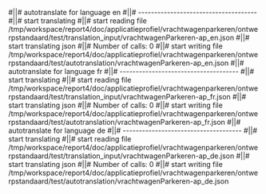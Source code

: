 #||# autotranslate for language en
#||# -------------------------------------
#||# start translating
#||# start reading file /tmp/workspace/report4/doc/applicatieprofiel/vrachtwagenparkeren/ontwerpstandaard/test/translation_input/vrachtwagenParkeren-ap_en.json
#||# start translating json
#||# Number of calls: 0
#||# start writing file /tmp/workspace/report4/doc/applicatieprofiel/vrachtwagenparkeren/ontwerpstandaard/test/autotranslation/vrachtwagenParkeren-ap_en.json
#||# autotranslate for language fr
#||# -------------------------------------
#||# start translating
#||# start reading file /tmp/workspace/report4/doc/applicatieprofiel/vrachtwagenparkeren/ontwerpstandaard/test/translation_input/vrachtwagenParkeren-ap_fr.json
#||# start translating json
#||# Number of calls: 0
#||# start writing file /tmp/workspace/report4/doc/applicatieprofiel/vrachtwagenparkeren/ontwerpstandaard/test/autotranslation/vrachtwagenParkeren-ap_fr.json
#||# autotranslate for language de
#||# -------------------------------------
#||# start translating
#||# start reading file /tmp/workspace/report4/doc/applicatieprofiel/vrachtwagenparkeren/ontwerpstandaard/test/translation_input/vrachtwagenParkeren-ap_de.json
#||# start translating json
#||# Number of calls: 0
#||# start writing file /tmp/workspace/report4/doc/applicatieprofiel/vrachtwagenparkeren/ontwerpstandaard/test/autotranslation/vrachtwagenParkeren-ap_de.json
